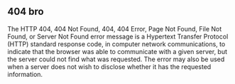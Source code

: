 ## 404 bro
The HTTP 404, 404 Not Found, 404, 404 Error, Page Not Found, File Not Found, or Server Not Found error message is a Hypertext Transfer Protocol (HTTP) standard response code, in computer network communications, to indicate that the browser was able to communicate with a given server, but the server could not find what was requested. The error may also be used when a server does not wish to disclose whether it has the requested information.
